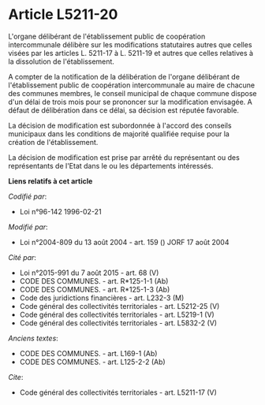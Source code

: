 # Article L5211-20

L'organe délibérant de l'établissement public de coopération intercommunale délibère sur les modifications statutaires autres
que celles visées par les articles L. 5211-17 à L. 5211-19 et autres que celles relatives à la dissolution de
l'établissement. 

A compter de la notification de la délibération de l'organe délibérant de l'établissement public de coopération
intercommunale au maire de chacune des communes membres, le conseil municipal de chaque commune dispose d'un délai de trois
mois pour se prononcer sur la modification envisagée. A défaut de délibération dans ce délai, sa décision est réputée
favorable. 

La décision de modification est subordonnée à l'accord des conseils municipaux dans les conditions de majorité qualifiée
requise pour la création de l'établissement. 

La décision de modification est prise par arrêté du représentant ou des représentants de l'Etat dans le ou les départements
intéressés.

**Liens relatifs à cet article**

_Codifié par_:

  - Loi n°96-142 1996-02-21

_Modifié par_:

  - Loi n°2004-809 du 13 août 2004 - art. 159 () JORF 17 août 2004

_Cité par_:

  - Loi n°2015-991 du 7 août 2015 - art. 68 (V)
  - CODE DES COMMUNES. - art. R*125-1-1 (Ab)
  - CODE DES COMMUNES. - art. R*125-1-3 (Ab)
  - Code des juridictions financières - art. L232-3 (M)
  - Code général des collectivités territoriales - art. L5212-25 (V)
  - Code général des collectivités territoriales - art. L5219-1 (V)
  - Code général des collectivités territoriales - art. L5832-2 (V)

_Anciens textes_:

  - CODE DES COMMUNES. - art. L169-1 (Ab)
  - CODE DES COMMUNES. - art. L125-2-2 (Ab)

_Cite_:

  - Code général des collectivités territoriales - art. L5211-17 (V)
